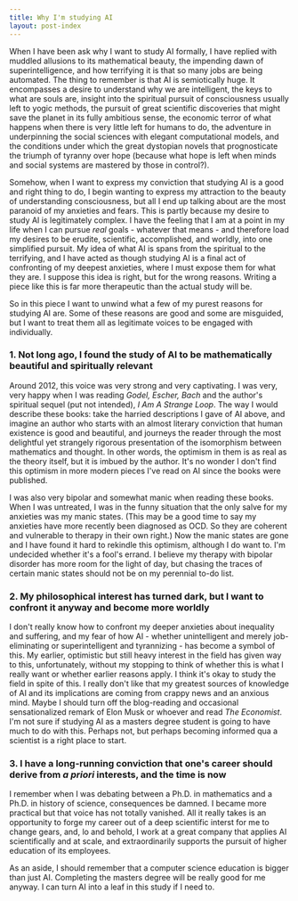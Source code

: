 ```yaml
---
title: Why I'm studying AI
layout: post-index
---
```


When I have been ask why I want to study AI formally, I have replied with muddled allusions to its mathematical beauty, the impending dawn of superintelligence, and how terrifying it is that so many jobs are being automated. The thing to remember is that AI is semiotically huge. It encompasses a desire to understand why we are intelligent, the keys to what are souls are, insight into the spiritual pursuit of consciousness usually left to yogic methods, the pursuit of great scientific discoveries that might save the planet in its fully ambitious sense, the economic terror of what happens when there is very little left for humans to do, the adventure in underpinning the social sciences with elegant computational models, and the conditions under which the great dystopian novels that prognosticate the triumph of tyranny over hope (because what hope is left when minds and social systems are mastered by those in control?).

Somehow, when I want to express my conviction that studying AI is a good and right thing to do, I begin wanting to express my attraction to the beauty of understanding consciousness, but all I end up talking about are the most paranoid of my anxieties and fears. This is partly because my desire to study AI is legitimately complex. I have the feeling that I am at a point in my life when I can pursue *real* goals - whatever that means - and therefore load my desires to be erudite, scientific, accomplished, and worldly, into one simplified pursuit. My idea of what AI is spans from the spiritual to the terrifying, and I have acted as though studying AI is a final act of confronting of my deepest anxieties, where I must expose them for what they are. I suppose this idea is right, but for the wrong reasons. Writing a piece like this is far more therapeutic than the actual study will be.

So in this piece I want to unwind what a few of my purest reasons for studying AI are. Some of these reasons are good and some are misguided, but I want to treat them all as legitimate voices to be engaged with individually.

### 1. Not long ago, I found the study of AI to be mathematically beautiful and spiritually relevant

Around 2012, this voice was very strong and very captivating. I was very, very happy when I was reading *Godel, Escher, Bach* and the author's spiritual sequel (put not intended), *I Am A Strange Loop*. The way I would describe these books: take the harried descriptions I gave of AI above, and imagine an author who starts with an almost literary conviction that human existence is good and beautiful, and journeys the reader through the most delightful yet strangely rigorous presentation of the isomorphism between mathematics and thought. In other words, the optimism in them is as real as the theory itself, but it is imbued by the author. It's no wonder I don't find this optimism in more modern pieces I've read on AI since the books were published.

I was also very bipolar and somewhat manic when reading these books. When I was untreated, I was in the funny situation that the only salve for my anxieties was my manic states. (This may be a good time to say my anxieties have more recently been diagnosed as OCD. So they are coherent and vulnerable to therapy in their own right.) Now the manic states are gone and I have found it hard to rekindle this optimism, although I do want to. I'm undecided whether it's a fool's errand. I believe my therapy with bipolar disorder has more room for the light of day, but chasing the traces of certain manic states should not be on my perennial to-do list.

### 2. My philosophical interest has turned dark, but I want to confront it anyway and become more worldly

I don't really know how to confront my deeper anxieties about inequality and suffering, and my fear of how AI - whether unintelligent and merely job-eliminating or superintelligent and tyrannizing - has become a symbol of this. My earlier, optimistic but still heavy interest in the field has given way to this, unfortunately, without my stopping to think of whether this is what I really want or whether earlier reasons apply. I think it's okay to study the field in spite of this. I really don't like that my greatest sources of knowledge of AI and its implications are coming from crappy news and an anxious mind. Maybe I should turn off the blog-reading and occasional sensationalized remark of Elon Musk or whoever and read *The Economist*. I'm not sure if studying AI as a masters degree student is going to have much to do with this. Perhaps not, but perhaps becoming informed qua a scientist is a right place to start.

### 3. I have a long-running conviction that one's career should derive from *a priori* interests, and the time is now

I remember when I was debating between a Ph.D. in mathematics and a Ph.D. in history of science, consequences be damned. I became more practical but that voice has not totally vanished. All it really takes is an opportunity to forge my career out of a deep scientific interst for me to change gears, and, lo and behold, I work at a great company that applies AI scientifically and at scale, and extraordinarily supports the pursuit of higher education of its employees.

As an aside, I should remember that a computer science education is bigger than just AI. Completing the masters degree will be really good for me anyway. I can turn AI into a leaf in this study if I need to.